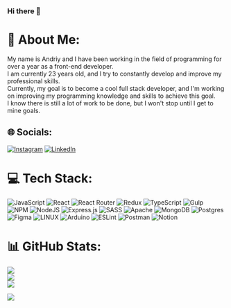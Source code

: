 ### Hi there 👋

# 💫 About Me:
My name is Andriy and I have been working in the field of programming for over a year as a front-end developer.<br>I am currently 23 years old, and I try to constantly develop and improve my professional skills.<br>Currently, my goal is to become a cool full stack developer, and I'm working on improving my programming knowledge and skills to achieve this goal.<br>I know there is still a lot of work to be done, but I won't stop until I get to mine goals.<br>


## 🌐 Socials:
[![Instagram](https://img.shields.io/badge/Instagram-%23E4405F.svg?logo=Instagram&logoColor=white)](https://www.instagram.com/andriyhava/) [![LinkedIn](https://img.shields.io/badge/LinkedIn-%230077B5.svg?logo=linkedin&logoColor=white)](https://www.linkedin.com/in/andriy-hava-12a937208/) 

# 💻 Tech Stack:
![JavaScript](https://img.shields.io/badge/javascript-%23323330.svg?style=for-the-badge&logo=javascript&logoColor=%23F7DF1E) ![React](https://img.shields.io/badge/react-%2320232a.svg?style=for-the-badge&logo=react&logoColor=%2361DAFB) ![React Router](https://img.shields.io/badge/React_Router-CA4245?style=for-the-badge&logo=react-router&logoColor=white) ![Redux](https://img.shields.io/badge/redux-%23593d88.svg?style=for-the-badge&logo=redux&logoColor=white) ![TypeScript](https://img.shields.io/badge/typescript-%23007ACC.svg?style=for-the-badge&logo=typescript&logoColor=white) ![Gulp](https://img.shields.io/badge/GULP-%23CF4647.svg?style=for-the-badge&logo=gulp&logoColor=white) ![NPM](https://img.shields.io/badge/NPM-%23000000.svg?style=for-the-badge&logo=npm&logoColor=white) ![NodeJS](https://img.shields.io/badge/node.js-6DA55F?style=for-the-badge&logo=node.js&logoColor=white) ![Express.js](https://img.shields.io/badge/express.js-%23404d59.svg?style=for-the-badge&logo=express&logoColor=%2361DAFB) ![SASS](https://img.shields.io/badge/SASS-hotpink.svg?style=for-the-badge&logo=SASS&logoColor=white) ![Apache](https://img.shields.io/badge/apache-%23D42029.svg?style=for-the-badge&logo=apache&logoColor=white) ![MongoDB](https://img.shields.io/badge/MongoDB-%234ea94b.svg?style=for-the-badge&logo=mongodb&logoColor=white) ![Postgres](https://img.shields.io/badge/postgres-%23316192.svg?style=for-the-badge&logo=postgresql&logoColor=white) 	![Figma](https://img.shields.io/badge/figma-%23F24E1E.svg?style=for-the-badge&logo=figma&logoColor=white) ![LINUX](https://img.shields.io/badge/Linux-FCC624?style=for-the-badge&logo=linux&logoColor=black) ![Arduino](https://img.shields.io/badge/-Arduino-00979D?style=for-the-badge&logo=Arduino&logoColor=white) ![ESLint](https://img.shields.io/badge/ESLint-4B3263?style=for-the-badge&logo=eslint&logoColor=white) ![Postman](https://img.shields.io/badge/Postman-FF6C37?style=for-the-badge&logo=postman&logoColor=white) ![Notion](https://img.shields.io/badge/Notion-%23000000.svg?style=for-the-badge&logo=notion&logoColor=white)
# 📊 GitHub Stats:
![](https://github-readme-stats.vercel.app/api?username=Andriy-1&theme=blue-green&hide_border=false&include_all_commits=true&count_private=true)<br/>
![](https://github-readme-streak-stats.herokuapp.com/?user=Andriy-1&theme=blue-green&hide_border=false)<br/>
![](https://github-readme-stats.vercel.app/api/top-langs/?username=Andriy-1&theme=blue-green&hide_border=false&include_all_commits=true&count_private=true&layout=compact)

[![](https://visitcount.itsvg.in/api?id=Andriy-1&label=Profile%20Views&color=6&icon=5&pretty=false)](https://visitcount.itsvg.in)
<!-- Proudly created with GPRM ( https://gprm.itsvg.in ) -->
